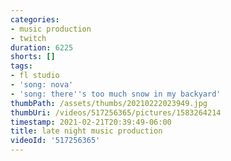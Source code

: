 ```yaml
---
categories:
- music production
- twitch
duration: 6225
shorts: []
tags:
- fl studio
- 'song: nova'
- 'song: there''s too much snow in my backyard'
thumbPath: /assets/thumbs/20210222023949.jpg
thumbUri: /videos/517256365/pictures/1583264214
timestamp: 2021-02-21T20:39:49-06:00
title: late night music production
videoId: '517256365'
---
```

